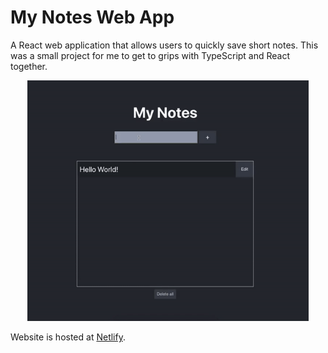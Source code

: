 # My Notes Web App

A React web application that allows users to quickly save short notes. This was a small project for me to get to grips with TypeScript and React together.

<p align="center">
  <img src="./src/gifs/example.gif" width='450'/>
</p>

Website is hosted at [Netlify](https://simple-notes-app.netlify.app/).
